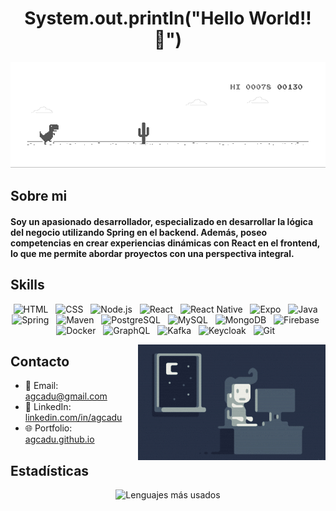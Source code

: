 <div align="center">
    <h1>System.out.println("Hello World!! 👋")</h1>
</div>

![Encabezado del Proyecto](./dino.gif)


## Sobre mi

#### Soy un apasionado desarrollador, especializado en desarrollar la lógica del negocio utilizando Spring en el backend. Además, poseo competencias en crear experiencias dinámicas con React en el frontend, lo que me permite abordar proyectos con una perspectiva integral.

## Skills


<div>
<p align="center">
    <img src="https://img.shields.io/badge/HTML-239120?style=for-the-badge&logo=html5&logoColor=white" alt="HTML" />&nbsp;&nbsp;
    <img src="https://img.shields.io/badge/CSS-239120?style=for-the-badge&logo=css3&logoColor=white" alt="CSS" />&nbsp;&nbsp;
    <img src="https://img.shields.io/badge/Node.js-43853D?style=for-the-badge&logo=node.js&logoColor=white" alt="Node.js" />&nbsp;&nbsp;
    <img src="https://img.shields.io/badge/React-20232A?style=for-the-badge&logo=react&logoColor=61DAFB" alt="React" />&nbsp;&nbsp;
    <img src="https://img.shields.io/badge/React_Native-20232A?style=for-the-badge&logo=react&logoColor=61DAFB" alt="React Native" />&nbsp;&nbsp;
    <img src="https://img.shields.io/badge/Expo-000020?style=for-the-badge&logo=expo&logoColor=white" alt="Expo" />&nbsp;&nbsp;
    <img src="https://img.shields.io/badge/Java-ED8B00?style=for-the-badge&logo=java&logoColor=white" alt="Java" />&nbsp;&nbsp;
    <img src="https://img.shields.io/badge/Spring-6DB33F?style=for-the-badge&logo=spring&logoColor=white" alt="Spring" />&nbsp;&nbsp;
    <img src="https://img.shields.io/badge/Maven-C71A36?style=for-the-badge&logo=apache-maven&logoColor=white" alt="Maven" />&nbsp;&nbsp;
    <img src="https://img.shields.io/badge/PostgreSQL-316192?style=for-the-badge&logo=postgresql&logoColor=white" alt="PostgreSQL" />&nbsp;&nbsp;
    <img src="https://img.shields.io/badge/MySQL-00000F?style=for-the-badge&logo=mysql&logoColor=white" alt="MySQL" />&nbsp;&nbsp;
    <img src="https://img.shields.io/badge/MongoDB-4EA94B?style=for-the-badge&logo=mongodb&logoColor=white" alt="MongoDB" />&nbsp;&nbsp;
    <img src="https://img.shields.io/badge/Firebase-FFCA28?style=for-the-badge&logo=firebase&logoColor=black" alt="Firebase" />&nbsp;&nbsp;
    <img src="https://img.shields.io/badge/Docker-2CA5E0?style=for-the-badge&logo=docker&logoColor=white" alt="Docker" />&nbsp;&nbsp;
    <img src="https://img.shields.io/badge/GraphQL-E10098?style=for-the-badge&logo=graphql&logoColor=white" alt="GraphQL" />&nbsp;&nbsp;
    <img src="https://img.shields.io/badge/Kafka-231F20?style=for-the-badge&logo=apache-kafka&logoColor=white" alt="Kafka" />&nbsp;&nbsp;
    <img src="https://img.shields.io/badge/Keycloak-000000?style=for-the-badge&logo=keycloak&logoColor=white" alt="Keycloak" />&nbsp;&nbsp;
    <img src="https://img.shields.io/badge/Git-F05032?style=for-the-badge&logo=git&logoColor=white" alt="Git" />&nbsp;&nbsp;
</p>
<img alt="Night Coding" src="https://raw.githubusercontent.com/AVS1508/AVS1508/master/assets/Night-Coding.gif" align="right"/>
</div>


## Contacto

- 📧 Email: [agcadu@gmail.com](mailto:agcadu@gmail.com)
- 💼 LinkedIn: [linkedin.com/in/agcadu](https://www.linkedin.com/in/agcadu/)
- 🌐 Portfolio: [agcadu.github.io](https://agcadu.github.io/portfolio/)

## Estadísticas
    
<div style="display:grid;align-items:center;justify-content:center">    
    <img src="https://github-readme-stats.vercel.app/api/top-langs/?username=agcadu&layout=compact&theme=radical" alt="Lenguajes más usados" />
</div>


